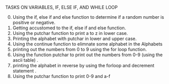 TASKS ON VARIABLES, IF, ELSE IF, AND WHILE LOOP

0. Using the if, else if and else function to determine if a random number is positive or negative.
1. Getting accustomed to the if, else if and else function.
2. Using the putchar function to print a to z in lower case.
3. Printing the alphabet with putchar in lower and upper case.
4. Using the continue function to elimnate some alphabet in the Alphabets
5. printing out the numbers from 0 to 9 using the for loop function.
6. Using the function putchar to print out the numbers from 0-9 (using the ascii table)  .
7. printing the alphabet in reverse by using the forloop and decrement statement .
8. Using the putchar function to print 0-9 and a-f 

